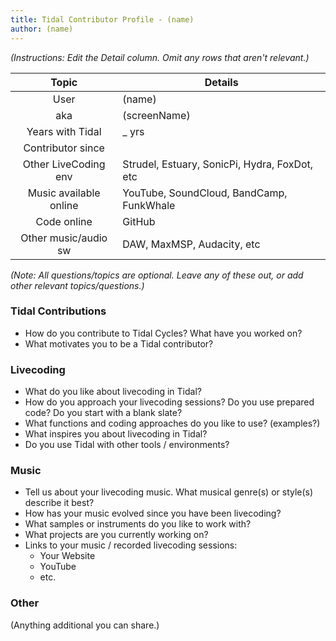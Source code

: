 ```yaml
---
title: Tidal Contributor Profile - (name)
author: (name)
---
```


*(Instructions: Edit the Detail column. Omit any rows that aren't relevant.)*

| Topic     | Details    |
| :--------: | ---------- |
| User   | (name) |
| aka    | (screenName) |
| Years with Tidal | _  yrs |
| Contributor since |      |
| Other LiveCoding env | Strudel, Estuary, SonicPi, Hydra, FoxDot, etc |
| Music available online | YouTube, SoundCloud, BandCamp, FunkWhale |
| Code online | GitHub |
| Other music/audio sw | DAW, MaxMSP, Audacity, etc |

*(Note: All questions/topics are optional. Leave any of these out, or add other relevant topics/questions.)*

### Tidal Contributions
- How do you contribute to Tidal Cycles? What have you worked on?  
- What motivates you to be a Tidal contributor?

### Livecoding
- What do you like about livecoding in Tidal?
- How do you approach your livecoding sessions? Do you use prepared code? Do you start with a blank slate?
- What functions and coding approaches do you like to use? (examples?)
- What inspires you about livecoding in Tidal?  
- Do you use Tidal with other tools / environments?

### Music
- Tell us about your livecoding music. What musical genre(s) or style(s) describe it best?  
- How has your music evolved since you have been livecoding?
- What samples or instruments do you like to work with?
- What projects are you currently working on?
- Links to your music / recorded livecoding sessions:
    - Your Website
    - YouTube
    - etc.

### Other
(Anything additional you can share.)
